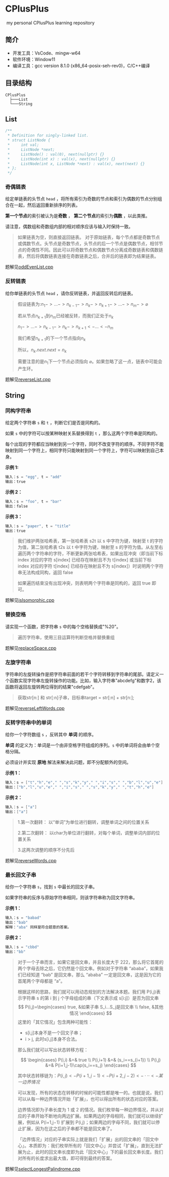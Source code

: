 # CPlusPlus

​	my personal CPlusPlus learning repository

## 简介

* 开发工具：VsCode、mingw-w64
* 软件环境：Window11
* 编译工具：gcc version 8.1.0 (x86_64-posix-seh-rev0)，C/C++编译

## 目录结构

```
CPlusPlus
  ├───List
  └───String
```

## List

```c++
/**
 * Definition for singly-linked list.
 * struct ListNode {
 *     int val;
 *     ListNode *next;
 *     ListNode() : val(0), next(nullptr) {}
 *     ListNode(int x) : val(x), next(nullptr) {}
 *     ListNode(int x, ListNode *next) : val(x), next(next) {}
 * };
 */
```

### 奇偶链表

给定单链表的头节点 `head` ，将所有索引为奇数的节点和索引为偶数的节点分别组合在一起，然后返回重新排序的列表。

**第一个节点**的索引被认为是**奇数** ， **第二个节点**的索引为**偶数** ，以此类推。

请注意，偶数组和奇数组内部的相对顺序应该与输入时保持一致。

> 如果链表为空，则直接返回链表。
> 对于原始链表，每个节点都是奇数节点或偶数节点。头节点是奇数节点，头节点的后一个节点是偶数节点，相邻节点的奇偶性不同。因此可以将奇数节点和偶数节点分离成奇数链表和偶数链表，然后将偶数链表连接在奇数链表之后，合并后的链表即为结果链表。

题解见[oddEvenList.cpp](./list/oddEvenList.cpp)

### 反转链表

给你单链表的头节点 `head` ，请你反转链表，并返回反转后的链表。

> 假设链表为:$n_1->...->n_{k-1}->n_{k}->n_{k+1}->...->n_m->\varnothing$
>
> 若从节点$n_{k+1}$到$n_m$已经被反转，而我们正处于$n_k$
>
> $n_1->...->n_{k-1}->n_{k}->n_{k+1}<-...<-n_m$
>
> 我们希望$n_{k+1}$的下一个节点指向$n_k$
>
> 所以，$n_k.next.next = n_k$
>
> 需要注意的是$n_1$下一个节点必须指向 $\varnothing$。如果忽略了这一点，链表中可能会产生环。

题解见[reverseList.cpp](./list/reverseList.cpp)

## String

### 同构字符串

给定两个字符串 `s` 和 `t` ，判断它们是否是同构的。

如果 `s` 中的字符可以按某种映射关系替换得到 `t` ，那么这两个字符串是同构的。

每个出现的字符都应当映射到另一个字符，同时不改变字符的顺序。不同字符不能映射到同一个字符上，相同字符只能映射到同一个字符上，字符可以映射到自己本身。

**示例 1:**

```C++
输入：s = "egg", t = "add"
输出：true
```

**示例 2：**

```C++
输入：s = "foo", t = "bar"
输出：false
```

**示例 3：**

```C++
输入：s = "paper", t = "title"
输出：true
```

> 我们维护两张哈希表，第一张哈希表 s2t 以 s 中字符为键，映射至 t 的字符为值，第二张哈希表 t2s 以 t 中字符为键，映射至 s 的字符为值。从左至右遍历两个字符串的字符，不断更新两张哈希表，如果出现冲突（即当前下标 index 对应的字符 s[index] 已经存在映射且不为 t[index] 或当前下标 index 对应的字符 t[index] 已经存在映射且不为 s[index]）时说明两个字符串无法构成同构，返回 false
>
> 如果遍历结束没有出现冲突，则表明两个字符串是同构的，返回 true 即可。

题解见[isIsomorphic.cpp](./string/isIsomorphic.cpp)

### 替换空格

请实现一个函数，把字符串 `s` 中的每个空格替换成"%20"。

> 遍历字符串，使用三目运算符判断空格并替换重组

题解见[replaceSpace.cpp](./string/replaceSpace.cpp)

### 左旋字符串

字符串的左旋转操作是把字符串前面的若干个字符转移到字符串的尾部。请定义一个函数实现字符串左旋转操作的功能。比如，输入字符串"abcdefg"和数字2，该函数将返回左旋转两位得到的结果"cdefgab"。

> 获取str[n:] 和 str[:n]子串，目标串target = str[:n] + str[n:];

题解见[reverseLeftWords.cpp](./string/reverseLeftWords.cpp)

### 反转字符串中的单词

给你一个字符数组 `s` ，反转其中 **单词** 的顺序。

**单词** 的定义为：单词是一个由非空格字符组成的序列。`s` 中的单词将会由单个空格分隔。

必须设计并实现 **原地** 解法来解决此问题，即不分配额外的空间。

**示例 1：**

```C++
输入：s = ["t","h","e"," ","s","k","y"," ","i","s"," ","b","l","u","e"]
输出：["b","l","u","e"," ","i","s"," ","s","k","y"," ","t","h","e"]
```

**示例 2：**

```C++
输入：s = ["a"]
输出：["a"]
```

> 1.第一次翻转： 以“单词”为单位进行翻转，调整单词之间的位置关系
>
> 2.第二次翻转： 以char为单位进行翻转，对每个单词，调整单词内部的位置关系
>
> 3.这两次调整的顺序不分先后

题解见[reverseWords.cpp](./string/reverseWords.cpp)

### 最长回文子串

给你一个字符串 `s`，找到 `s` 中最长的回文子串。

如果字符串的反序与原始字符串相同，则该字符串称为回文字符串。

**示例 1：**

```C++
输入：s = "babad"
输出："bab"
解释："aba" 同样是符合题意的答案。
```

**示例 2：**

```C++
输入：s = "cbbd"
输出："bb"
```

> 对于一个子串而言，如果它是回文串，并且长度大于 222，那么将它首尾的两个字母去除之后，它仍然是个回文串。例如对于字符串 “ababa”，如果我们已经知道 “bab” 是回文串，那么 “ababa” 一定是回文串，这是因为它的首尾两个字母都是 “a”。
>
> 根据这样的思路，我们就可以用动态规划的方法解决本题。我们用 P(i,j)表示字符串 s 的第 i 到 j 个字母组成的串（下文表示成 s[i:j]）是否为回文串
> $$
> P(i,j)=\begin{cases}
> true,  &如果子串 S_i…S_j是回文串 \\
> false, &其他情况
> \end{cases}
> $$
> 这里的「其它情况」包含两种可能性：
>
> * s[i,j]本身不是一个回文子串；
> * i > j, 此时s[i,j]本身不合法。
>
> 那么我们就可以写出状态转移方程：
>
> $$
> \begin{cases}
> P(i,i) &=& true \\
> P(i,i+1) &=& (s_i==s_{i+1}) \\
> P(i,j) &=& P(i+1,j-1)\cap(s_i==s_j)
> \end{cases}
> $$
>
> 其中状态转移链为：$P(i,j)<-P(i+1,j-1)<-P(i+2,j-2)<-···<-某一边界情况$
>
> 可以发现，所有的状态在转移的时候的可能性都是唯一的。也就是说，我们可以从每一种边界情况开始「扩展」，也可以得出所有的状态对应的答案。
>
> 边界情况即为子串长度为 1 或 2 的情况。我们枚举每一种边界情况，并从对应的子串开始不断地向两边扩展。如果两边的字母相同，我们就可以继续扩展，例如从 P(i+1,j−1) 扩展到 P(i,j)；如果两边的字母不同，我们就可以停止扩展，因为在这之后的子串都不能是回文串了。
>
> 「边界情况」对应的子串实际上就是我们「扩展」出的回文串的「回文中心」。本质即为：我们枚举所有的「回文中心」并尝试「扩展」，直到无法扩展为止，此时的回文串长度即为此「回文中心」下的最长回文串长度。我们对所有的长度求出最大值，即可得到最终的答案。
>

题解见[selectLongestPalindrome.cpp](./string/selectLongestPalindrome.cpp)
